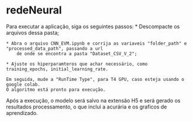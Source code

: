 # redeNeural
Para executar a aplicação, siga os seguintes passos:
	* Descompacte os arquivos dessa pasta;
 
	* Abra o arquivo CNN_EVM.ipynb e corrija as variaveis "folder_path" e "processed_data_path", passando a url 
 		de onde se encontra a pasta "Dataset_CSV_V_2";

	* Ajuste os hiperparamteros que achar necessário, como training_epochs, initial_learning_rate.

	Em seguida, mude a "RunTime Type", para T4 GPU, caso esteja usando o google colab.
 	O algoritmo está pronto para execução.

Após a execução, o modelo será salvo na extensão H5 e será gerado os resultados processamento, o que inclui a acurária e os graficos de aprendizado.

	
